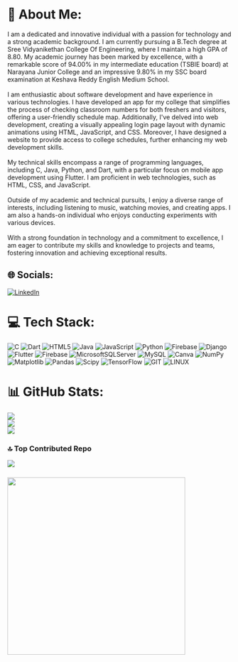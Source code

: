 # 💫 About Me:
I am a dedicated and innovative individual with a passion for technology and a strong academic background. I am currently pursuing a B.Tech degree at Sree Vidyanikethan College Of Engineering, where I maintain a high GPA of 8.80. My academic journey has been marked by excellence, with a remarkable score of 94.00% in my intermediate education (TSBIE board) at Narayana Junior College and an impressive 9.80% in my SSC board examination at Keshava Reddy English Medium School.<br><br>I am enthusiastic about software development and have experience in various technologies. I have developed an app for my college that simplifies the process of checking classroom numbers for both freshers and visitors, offering a user-friendly schedule map. Additionally, I've delved into web development, creating a visually appealing login page layout with dynamic animations using HTML, JavaScript, and CSS. Moreover, I have designed a website to provide access to college schedules, further enhancing my web development skills.<br><br>My technical skills encompass a range of programming languages, including C, Java, Python, and Dart, with a particular focus on mobile app development using Flutter. I am proficient in web technologies, such as HTML, CSS, and JavaScript.<br><br>Outside of my academic and technical pursuits, I enjoy a diverse range of interests, including listening to music, watching movies, and creating apps. I am also a hands-on individual who enjoys conducting experiments with various devices.<br><br>With a strong foundation in technology and a commitment to excellence, I am eager to contribute my skills and knowledge to projects and teams, fostering innovation and achieving exceptional results.


## 🌐 Socials:

[![LinkedIn](https://img.shields.io/badge/LinkedIn-%230077B5.svg?logo=linkedin&logoColor=white)](https://linkedin.com/in/thiruvidhi-revanth)





# 💻 Tech Stack:
![C](https://img.shields.io/badge/c-%2300599C.svg?style=for-the-badge&logo=c&logoColor=white) ![Dart](https://img.shields.io/badge/dart-%230175C2.svg?style=for-the-badge&logo=dart&logoColor=white) ![HTML5](https://img.shields.io/badge/html5-%23E34F26.svg?style=for-the-badge&logo=html5&logoColor=white) ![Java](https://img.shields.io/badge/java-%23ED8B00.svg?style=for-the-badge&logo=openjdk&logoColor=white) ![JavaScript](https://img.shields.io/badge/javascript-%23323330.svg?style=for-the-badge&logo=javascript&logoColor=%23F7DF1E) ![Python](https://img.shields.io/badge/python-3670A0?style=for-the-badge&logo=python&logoColor=ffdd54) ![Firebase](https://img.shields.io/badge/firebase-%23039BE5.svg?style=for-the-badge&logo=firebase) ![Django](https://img.shields.io/badge/django-%23092E20.svg?style=for-the-badge&logo=django&logoColor=white) ![Flutter](https://img.shields.io/badge/Flutter-%2302569B.svg?style=for-the-badge&logo=Flutter&logoColor=white) ![Firebase](https://img.shields.io/badge/Firebase-039BE5?style=for-the-badge&logo=Firebase&logoColor=white) ![MicrosoftSQLServer](https://img.shields.io/badge/Microsoft%20SQL%20Server-CC2927?style=for-the-badge&logo=microsoft%20sql%20server&logoColor=white) ![MySQL](https://img.shields.io/badge/mysql-%2300000f.svg?style=for-the-badge&logo=mysql&logoColor=white) ![Canva](https://img.shields.io/badge/Canva-%2300C4CC.svg?style=for-the-badge&logo=Canva&logoColor=white) ![NumPy](https://img.shields.io/badge/numpy-%23013243.svg?style=for-the-badge&logo=numpy&logoColor=white) ![Matplotlib](https://img.shields.io/badge/Matplotlib-%23ffffff.svg?style=for-the-badge&logo=Matplotlib&logoColor=black) ![Pandas](https://img.shields.io/badge/pandas-%23150458.svg?style=for-the-badge&logo=pandas&logoColor=white) ![Scipy](https://img.shields.io/badge/SciPy-%230C55A5.svg?style=for-the-badge&logo=scipy&logoColor=%white) ![TensorFlow](https://img.shields.io/badge/TensorFlow-%23FF6F00.svg?style=for-the-badge&logo=TensorFlow&logoColor=white) ![GIT](https://img.shields.io/badge/Git-fc6d26?style=for-the-badge&logo=git&logoColor=white) ![LINUX](https://img.shields.io/badge/Linux-FCC624?style=for-the-badge&logo=linux&logoColor=black)
# 📊 GitHub Stats:
![](https://github-readme-stats.vercel.app/api?username=ThiruvidhiRevanth&theme=dark&hide_border=false&include_all_commits=true&count_private=true)<br/>
![](https://github-readme-streak-stats.herokuapp.com/?user=ThiruvidhiRevanth&theme=dark&hide_border=false)<br/>
![](https://github-readme-stats.vercel.app/api/top-langs/?username=ThiruvidhiRevanth&theme=dark&hide_border=false&include_all_commits=true&count_private=true&layout=compact)

### 🔝 Top Contributed Repo
![](https://github-contributor-stats.vercel.app/api?username=ThiruvidhiRevanth&limit=5&theme=dark&combine_all_yearly_contributions=true)

### 
<img src='https://randommeme-five.vercel.app/' style="height: 400px;"/>

